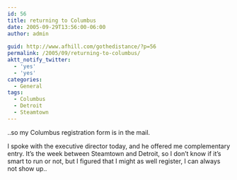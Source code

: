 ```yaml
---
id: 56
title: returning to Columbus
date: 2005-09-29T13:56:00-06:00
author: admin
  
guid: http://www.afhill.com/gothedistance/?p=56
permalink: /2005/09/returning-to-columbus/
aktt_notify_twitter:
  - 'yes'
  - 'yes'
categories:
  - General
tags:
  - Columbus
  - Detroit
  - Steamtown
---
```

..so my Columbus registration form is in the mail.

I spoke with the executive director today, and he offered me complementary entry. It&#8217;s the week between Steamtown and Detroit, so I don&#8217;t know if it&#8217;s smart to run or not, but I figured that I might as well register, I can always not show up..